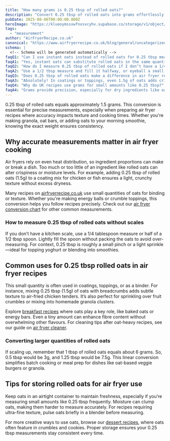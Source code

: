 ```yaml
---
title: "How many grams is 0.25 tbsp of rolled oats?"
description: "Convert 0.25 tbsp of rolled oats into grams effortlessly with our precise UK measurement guide. Perfect for air fryer recipes!"
pubDate: 2025-08-06T00:00:00.000Z
heroImage: "https://klueoymssxwfnxsvcyhv.supabase.co/storage/v1/object/public/Shmucket/how-many-grams-is-025-tbsp-rolled-oats.webp"
tags:
  - "measurement"
author: "AirFryerRecipe.co.uk"
canonical: "https://www.airfryerrecipe.co.uk/blog/general/uncategorized/how-many-grams-is-025-tbsp-rolled-oats"
schema: |
  <!-- Schema will be generated automatically -->
faqQ1: "Can I use instant oats instead of rolled oats for 0.25 tbsp measurements?"
faqA1: "Yes, instant oats can substitute rolled oats in the same quantity (0.25 tbsp = ~1.5g), but note they absorb liquid faster. Rolled oats provide more texture, while instant oats blend smoother—ideal for batters or binding mixtures in air fryer recipes."
faqQ2: "How do I measure 0.25 tbsp of rolled oats if I don’t have a 1/4 tbsp spoon?"
faqA2: "Use a 1/2 tbsp measure and fill it halfway, or eyeball a small pinch (roughly a two-finger scoop). For accuracy, divide 1 tbsp into four equal parts. A UK teaspoon (5ml) is about 1/3 tbsp, so 0.25 tbsp is slightly less than a level teaspoon."
faqQ3: "Does 0.25 tbsp of rolled oats make a difference in air fryer recipes?"
faqA3: "Absolutely! In coatings or toppings, even 1.5g of oats adds crispiness and fibre. For example, a light sprinkle (0.25 tbsp) over air-fried apples enhances texture without sogginess. Precision matters in small-batch recipes."
faqQ4: "Why do UK recipes use grams for small amounts like 0.25 tbsp?"
faqA4: "Grams provide precision, especially for dry ingredients like oats. Volume measurements (tbsp) can vary with packing density. UK recipes often favour weight for consistency, crucial in air frying where even heat distribution relies on uniform ingredient sizes."
---
```

<p>0.25 tbsp of rolled oats equals approximately 1.5 grams. This conversion is essential for precise measurements, especially when preparing air fryer recipes where accuracy impacts texture and cooking times. Whether you're making granola, oat bars, or adding oats to your morning smoothie, knowing the exact weight ensures consistency.</p>  

<h2>Why accurate measurements matter in air fryer cooking</h2>  
<p>Air fryers rely on even heat distribution, so ingredient proportions can make or break a dish. Too much or too little of an ingredient like rolled oats can alter crispiness or moisture levels. For example, adding 0.25 tbsp of rolled oats (1.5g) to a coating mix for chicken or fish ensures a light, crunchy texture without excess dryness.</p>  
<p>Many recipes on <a href=https://www.airfryerrecipe.co.uk/recipes>airfryerrecipe.co.uk</a> use small quantities of oats for binding or texture. Whether you're making energy balls or crumble toppings, this conversion helps you follow recipes precisely. Check out our <a href=https://www.airfryerrecipe.co.uk/air-fryer-conversion-chart>air fryer conversion chart</a> for other common measurements.</p>  

<h3>How to measure 0.25 tbsp of rolled oats without scales</h3>  
<p>If you don’t have a kitchen scale, use a 1/4 tablespoon measure or half of a 1/2 tbsp spoon. Lightly fill the spoon without packing the oats to avoid over-measuring. For context, 0.25 tbsp is roughly a small pinch or a light sprinkle—ideal for topping yoghurt or blending into smoothies.</p>  

<h2>Common uses for 0.25 tbsp rolled oats in air fryer recipes</h2>  
<p>This small quantity is often used in coatings, toppings, or as a binder. For instance, mixing 0.25 tbsp (1.5g) of oats with breadcrumbs adds subtle texture to air-fried chicken tenders. It’s also perfect for sprinkling over fruit crumbles or mixing into homemade granola clusters.</p>  
<p>Explore <a href=https://www.airfryerrecipe.co.uk/recipe-category/breakfast>breakfast recipes</a> where oats play a key role, like baked oats or energy bars. Even a tiny amount can enhance fibre content without overwhelming other flavours. For cleaning tips after oat-heavy recipes, see our guide on <a href=https://www.airfryerrecipe.co.uk/air-fryer-cleaner>air fryer cleaner</a>.</p>  

<h3>Converting larger quantities of rolled oats</h3>  
<p>If scaling up, remember that 1 tbsp of rolled oats equals about 6 grams. So, 0.5 tbsp would be 3g, and 1.25 tbsp would be 7.5g. This linear conversion simplifies batch cooking or meal prep for dishes like oat-based veggie burgers or granola.</p>  

<h2>Tips for storing rolled oats for air fryer use</h2>  
<p>Keep oats in an airtight container to maintain freshness, especially if you’re measuring small amounts like 0.25 tbsp frequently. Moisture can clump oats, making them harder to measure accurately. For recipes requiring ultra-fine texture, pulse oats briefly in a blender before measuring.</p>  
<p>For more creative ways to use oats, browse our <a href=https://www.airfryerrecipe.co.uk/recipe-category/dessert>dessert recipes</a>, where oats often feature in crumbles and cookies. Proper storage ensures your 0.25 tbsp measurements stay consistent every time.</p>

